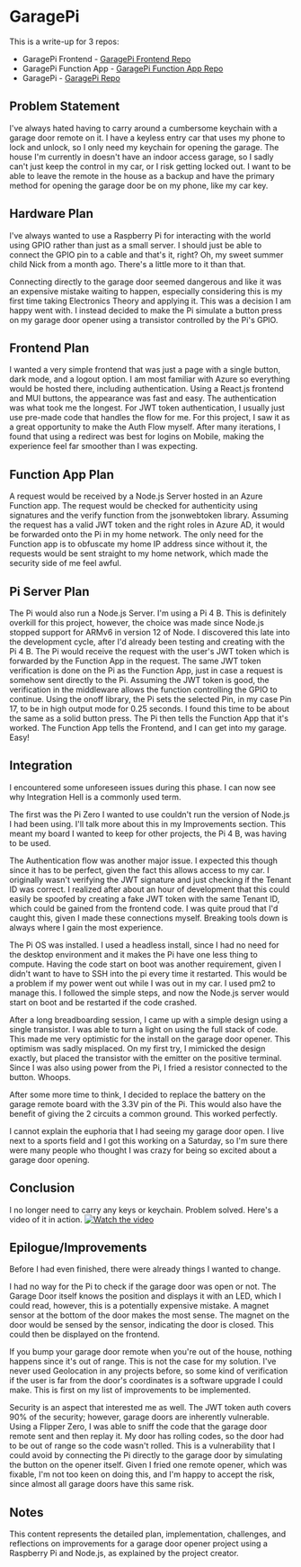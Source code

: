 # GaragePi
This is a write-up for 3 repos:

- GaragePi Frontend - [GaragePi Frontend Repo](https://github.com/Nick6464/garagepi-frontend)
- GaragePi Function App - [GaragePi Function App Repo](https://github.com/Nick6464/garagepi-func-app)
- GaragePi - [GaragePi Repo](https://github.com/Nick6464/GaragePi)

## Problem Statement
I've always hated having to carry around a cumbersome keychain with a garage door remote on it. I have a keyless entry car that uses my phone to lock and unlock, so I only need my keychain for opening the garage. The house I'm currently in doesn't have an indoor access garage, so I sadly can't just keep the control in my car, or I risk getting locked out. I want to be able to leave the remote in the house as a backup and have the primary method for opening the garage door be on my phone, like my car key.

## Hardware Plan
I've always wanted to use a Raspberry Pi for interacting with the world using GPIO rather than just as a small server. I should just be able to connect the GPIO pin to a cable and that's it, right? Oh, my sweet summer child Nick from a month ago. There's a little more to it than that.

Connecting directly to the garage door seemed dangerous and like it was an expensive mistake waiting to happen, especially considering this is my first time taking Electronics Theory and applying it. This was a decision I am happy went with. I instead decided to make the Pi simulate a button press on my garage door opener using a transistor controlled by the Pi's GPIO.

## Frontend Plan
I wanted a very simple frontend that was just a page with a single button, dark mode, and a logout option. I am most familiar with Azure so everything would be hosted there, including authentication. Using a React.js frontend and MUI buttons, the appearance was fast and easy. The authentication was what took me the longest. For JWT token authentication, I usually just use pre-made code that handles the flow for me. For this project, I saw it as a great opportunity to make the Auth Flow myself. After many iterations, I found that using a redirect was best for logins on Mobile, making the experience feel far smoother than I was expecting.

## Function App Plan
A request would be received by a Node.js Server hosted in an Azure Function app. The request would be checked for authenticity using signatures and the verify function from the jsonwebtoken library. Assuming the request has a valid JWT token and the right roles in Azure AD, it would be forwarded onto the Pi in my home network. The only need for the Function app is to obfuscate my home IP address since without it, the requests would be sent straight to my home network, which made the security side of me feel awful.

## Pi Server Plan
The Pi would also run a Node.js Server. I'm using a Pi 4 B. This is definitely overkill for this project, however, the choice was made since Node.js stopped support for ARMv6 in version 12 of Node. I discovered this late into the development cycle, after I'd already been testing and creating with the Pi 4 B. The Pi would receive the request with the user's JWT token which is forwarded by the Function App in the request. The same JWT token verification is done on the Pi as the Function App, just in case a request is somehow sent directly to the Pi. Assuming the JWT token is good, the verification in the middleware allows the function controlling the GPIO to continue. Using the onoff library, the Pi sets the selected Pin, in my case Pin 17, to be in high output mode for 0.25 seconds. I found this time to be about the same as a solid button press. The Pi then tells the Function App that it's worked. The Function App tells the Frontend, and I can get into my garage. Easy!

## Integration
I encountered some unforeseen issues during this phase. I can now see why Integration Hell is a commonly used term.

The first was the Pi Zero I wanted to use couldn't run the version of Node.js I had been using. I'll talk more about this in my Improvements section. This meant my board I wanted to keep for other projects, the Pi 4 B, was having to be used.

The Authentication flow was another major issue. I expected this though since it has to be perfect, given the fact this allows access to my car. I originally wasn't verifying the JWT signature and just checking if the Tenant ID was correct. I realized after about an hour of development that this could easily be spoofed by creating a fake JWT token with the same Tenant ID, which could be gained from the frontend code. I was quite proud that I'd caught this, given I made these connections myself. Breaking tools down is always where I gain the most experience.

The Pi OS was installed. I used a headless install, since I had no need for the desktop environment and it makes the Pi have one less thing to compute. Having the code start on boot was another requirement, given I didn't want to have to SSH into the pi every time it restarted. This would be a problem if my power went out while I was out in my car. I used pm2 to manage this. I followed the simple steps, and now the Node.js server would start on boot and be restarted if the code crashed.

After a long breadboarding session, I came up with a simple design using a single transistor. I was able to turn a light on using the full stack of code. This made me very optimistic for the install on the garage door opener. This optimism was sadly misplaced. On my first try, I mimicked the design exactly, but placed the transistor with the emitter on the positive terminal. Since I was also using power from the Pi, I fried a resistor connected to the button. Whoops.

After some more time to think, I decided to replace the battery on the garage remote board with the 3.3V pin of the Pi. This would also have the benefit of giving the 2 circuits a common ground. This worked perfectly.

I cannot explain the euphoria that I had seeing my garage door open. I live next to a sports field and I got this working on a Saturday, so I'm sure there were many people who thought I was crazy for being so excited about a garage door opening.

## Conclusion
I no longer need to carry any keys or keychain. Problem solved.
Here's a video of it in action.
[![Watch the video](https://img.youtube.com/vi/FSO7dGdYm10/hqdefault.jpg)](https://www.youtube.com/embed/FSO7dGdYm10)

## Epilogue/Improvements
Before I had even finished, there were already things I wanted to change.

I had no way for the Pi to check if the garage door was open or not. The Garage Door itself knows the position and displays it with an LED, which I could read, however, this is a potentially expensive mistake. A magnet sensor at the bottom of the door makes the most sense. The magnet on the door would be sensed by the sensor, indicating the door is closed. This could then be displayed on the frontend.

If you bump your garage door remote when you're out of the house, nothing happens since it's out of range. This is not the case for my solution. I've never used Geolocation in any projects before, so some kind of verification if the user is far from the door's coordinates is a software upgrade I could make. This is first on my list of improvements to be implemented.

Security is an aspect that interested me as well. The JWT token auth covers 90% of the security; however, garage doors are inherently vulnerable. Using a Flipper Zero, I was able to sniff the code that the garage door remote sent and then replay it. My door has rolling codes, so the door had to be out of range so the code wasn't rolled. This is a vulnerability that I could avoid by connecting the Pi directly to the garage door by simulating the button on the opener itself. Given I fried one remote opener, which was fixable, I'm not too keen on doing this, and I'm happy to accept the risk, since almost all garage doors have this same risk.

## Notes
This content represents the detailed plan, implementation, challenges, and reflections on improvements for a garage door opener project using a Raspberry Pi and Node.js, as explained by the project creator.
